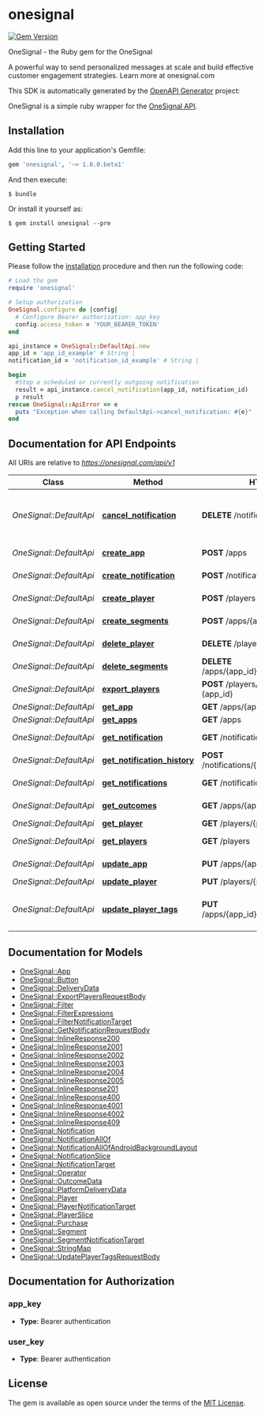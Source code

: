 # onesignal

[![Gem Version][rgb]][rgl]

OneSignal - the Ruby gem for the OneSignal

A powerful way to send personalized messages at scale and build effective customer engagement strategies. Learn more at onesignal.com

This SDK is automatically generated by the [OpenAPI Generator](https://openapi-generator.tech) project:

OneSignal is a simple ruby wrapper for the [OneSignal API][osa].

## Installation

Add this line to your application's Gemfile:

```ruby
gem 'onesignal', '~> 1.0.0.beta1'
```

And then execute:

    $ bundle

Or install it yourself as:

    $ gem install onesignal --pre

## Getting Started

Please follow the [installation](#installation) procedure and then run the following code:

```ruby
# Load the gem
require 'onesignal'

# Setup authorization
OneSignal.configure do |config|
  # Configure Bearer authorization: app_key
  config.access_token = 'YOUR_BEARER_TOKEN'
end

api_instance = OneSignal::DefaultApi.new
app_id = 'app_id_example' # String | 
notification_id = 'notification_id_example' # String | 

begin
  #Stop a scheduled or currently outgoing notification
  result = api_instance.cancel_notification(app_id, notification_id)
  p result
rescue OneSignal::ApiError => e
  puts "Exception when calling DefaultApi->cancel_notification: #{e}"
end

```

## Documentation for API Endpoints

All URIs are relative to *https://onesignal.com/api/v1*

Class | Method | HTTP request | Description
------------ | ------------- | ------------- | -------------
*OneSignal::DefaultApi* | [**cancel_notification**](docs/DefaultApi.md#cancel_notification) | **DELETE** /notifications/{notification_id} | Stop a scheduled or currently outgoing notification
*OneSignal::DefaultApi* | [**create_app**](docs/DefaultApi.md#create_app) | **POST** /apps | Create an app
*OneSignal::DefaultApi* | [**create_notification**](docs/DefaultApi.md#create_notification) | **POST** /notifications | Create notification
*OneSignal::DefaultApi* | [**create_player**](docs/DefaultApi.md#create_player) | **POST** /players | Add a device
*OneSignal::DefaultApi* | [**create_segments**](docs/DefaultApi.md#create_segments) | **POST** /apps/{app_id}/segments | Create Segments
*OneSignal::DefaultApi* | [**delete_player**](docs/DefaultApi.md#delete_player) | **DELETE** /players/{player_id} | Delete a user record
*OneSignal::DefaultApi* | [**delete_segments**](docs/DefaultApi.md#delete_segments) | **DELETE** /apps/{app_id}/segments/{segment_id} | Delete Segments
*OneSignal::DefaultApi* | [**export_players**](docs/DefaultApi.md#export_players) | **POST** /players/csv_export?app_id&#x3D;{app_id} | CSV export
*OneSignal::DefaultApi* | [**get_app**](docs/DefaultApi.md#get_app) | **GET** /apps/{app_id} | View an app
*OneSignal::DefaultApi* | [**get_apps**](docs/DefaultApi.md#get_apps) | **GET** /apps | View apps
*OneSignal::DefaultApi* | [**get_notification**](docs/DefaultApi.md#get_notification) | **GET** /notifications/{notification_id} | View notification
*OneSignal::DefaultApi* | [**get_notification_history**](docs/DefaultApi.md#get_notification_history) | **POST** /notifications/{notification_id}/history | Notification History
*OneSignal::DefaultApi* | [**get_notifications**](docs/DefaultApi.md#get_notifications) | **GET** /notifications | View notifications
*OneSignal::DefaultApi* | [**get_outcomes**](docs/DefaultApi.md#get_outcomes) | **GET** /apps/{app_id}/outcomes | View Outcomes
*OneSignal::DefaultApi* | [**get_player**](docs/DefaultApi.md#get_player) | **GET** /players/{player_id} | View device
*OneSignal::DefaultApi* | [**get_players**](docs/DefaultApi.md#get_players) | **GET** /players | View devices
*OneSignal::DefaultApi* | [**update_app**](docs/DefaultApi.md#update_app) | **PUT** /apps/{app_id} | Update an app
*OneSignal::DefaultApi* | [**update_player**](docs/DefaultApi.md#update_player) | **PUT** /players/{player_id} | Edit device
*OneSignal::DefaultApi* | [**update_player_tags**](docs/DefaultApi.md#update_player_tags) | **PUT** /apps/{app_id}/users/{external_user_id} | Edit tags with external user id


## Documentation for Models

 - [OneSignal::App](docs/App.md)
 - [OneSignal::Button](docs/Button.md)
 - [OneSignal::DeliveryData](docs/DeliveryData.md)
 - [OneSignal::ExportPlayersRequestBody](docs/ExportPlayersRequestBody.md)
 - [OneSignal::Filter](docs/Filter.md)
 - [OneSignal::FilterExpressions](docs/FilterExpressions.md)
 - [OneSignal::FilterNotificationTarget](docs/FilterNotificationTarget.md)
 - [OneSignal::GetNotificationRequestBody](docs/GetNotificationRequestBody.md)
 - [OneSignal::InlineResponse200](docs/InlineResponse200.md)
 - [OneSignal::InlineResponse2001](docs/InlineResponse2001.md)
 - [OneSignal::InlineResponse2002](docs/InlineResponse2002.md)
 - [OneSignal::InlineResponse2003](docs/InlineResponse2003.md)
 - [OneSignal::InlineResponse2004](docs/InlineResponse2004.md)
 - [OneSignal::InlineResponse2005](docs/InlineResponse2005.md)
 - [OneSignal::InlineResponse201](docs/InlineResponse201.md)
 - [OneSignal::InlineResponse400](docs/InlineResponse400.md)
 - [OneSignal::InlineResponse4001](docs/InlineResponse4001.md)
 - [OneSignal::InlineResponse4002](docs/InlineResponse4002.md)
 - [OneSignal::InlineResponse409](docs/InlineResponse409.md)
 - [OneSignal::Notification](docs/Notification.md)
 - [OneSignal::NotificationAllOf](docs/NotificationAllOf.md)
 - [OneSignal::NotificationAllOfAndroidBackgroundLayout](docs/NotificationAllOfAndroidBackgroundLayout.md)
 - [OneSignal::NotificationSlice](docs/NotificationSlice.md)
 - [OneSignal::NotificationTarget](docs/NotificationTarget.md)
 - [OneSignal::Operator](docs/Operator.md)
 - [OneSignal::OutcomeData](docs/OutcomeData.md)
 - [OneSignal::PlatformDeliveryData](docs/PlatformDeliveryData.md)
 - [OneSignal::Player](docs/Player.md)
 - [OneSignal::PlayerNotificationTarget](docs/PlayerNotificationTarget.md)
 - [OneSignal::PlayerSlice](docs/PlayerSlice.md)
 - [OneSignal::Purchase](docs/Purchase.md)
 - [OneSignal::Segment](docs/Segment.md)
 - [OneSignal::SegmentNotificationTarget](docs/SegmentNotificationTarget.md)
 - [OneSignal::StringMap](docs/StringMap.md)
 - [OneSignal::UpdatePlayerTagsRequestBody](docs/UpdatePlayerTagsRequestBody.md)


## Documentation for Authorization


### app_key

- **Type**: Bearer authentication

### user_key

- **Type**: Bearer authentication

## License

The gem is available as open source under the terms of the [MIT License][mit].

[rgb]: https://img.shields.io/gem/v/onesignal.svg
[rgl]: https://rubygems.org/gems/onesignal
[osa]: https://documentation.onesignal.com/reference/
[mit]: http://opensource.org/licenses/MIT
